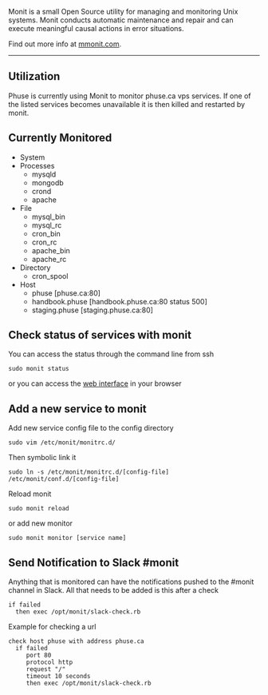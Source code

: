 Monit is a small Open Source utility for managing and monitoring Unix systems. Monit conducts automatic maintenance and repair and can execute meaningful causal actions in error situations.

Find out more info at [mmonit.com](http://mmonit.com/monit/).

--------------
## Utilization
Phuse is currently using Monit to monitor phuse.ca vps services. If one of the listed services becomes unavailable it is then killed and restarted by monit.

## Currently Monitored

- System
- Processes
  - mysqld
  - mongodb
  - crond
  - apache
- File
  - mysql_bin
  - mysql_rc
  - cron_bin
  - cron_rc
  - apache_bin
  - apache_rc
- Directory
  - cron_spool
- Host
  - phuse [phuse.ca:80]
  - handbook.phuse [handbook.phuse.ca:80 status 500]
  - staging.phuse [staging.phuse.ca:80]

## Check status of services with monit

You can access the status through the command line from ssh

    sudo monit status

or you can access the [web interface](http://107.155.108.65:2812/) in your browser

## Add a new service to monit

Add new service config file to the config directory

    sudo vim /etc/monit/monitrc.d/

Then symbolic link it

    sudo ln -s /etc/monit/monitrc.d/[config-file] /etc/monit/conf.d/[config-file]

Reload monit

    sudo monit reload

or add new monitor

    sudo monit monitor [service name]

## Send Notification to Slack #monit
    
Anything that is monitored can have the notifications pushed to the #monit channel in Slack. All that needs to be added is this after a check

    if failed
      then exec /opt/monit/slack-check.rb

Example for checking a url

    check host phuse with address phuse.ca
      if failed
         port 80
         protocol http
         request "/"
         timeout 10 seconds
         then exec /opt/monit/slack-check.rb